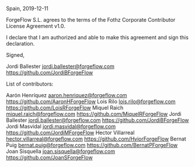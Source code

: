 Spain, 2019-12-11

ForgeFlow S.L. agrees to the terms of the
Fothz  Corporate Contributor License Agreement v1.0.

I declare that I am authorized and able to make this agreement and sign this
declaration.

Signed,

Jordi Ballester jordi.ballester@forgeflow.com https://github.com/JordiBForgeFlow

List of contributors:

Aarón Henríquez aaron.henriquez@forgeflow.com https://github.com/AaronHForgeFlow
Lois Rilo lois.rilo@forgeflow.com https://github.com/LoisRForgeFlow
Miquel Raich miquel.raich@forgeflow.com https://github.com/MiquelRForgeFlow
Jordi Ballester jordi.ballester@forgeflow.com https://github.com/JordiBForgeFlow
Jordi Masvidal jordi.masvidal@forgeflow.com https://github.com/JordiMForgeFlow
Hector Villarreal hector.villarreal@forgeflow.com https://github.com/HviorForgeFlow
Bernat Puig bernat.puig@forgeflow.com https://github.com/BernatPForgeFlow
Joan Sisquella joan.sisquella@forgeflow.com https://github.com/JoanSForgeFlow